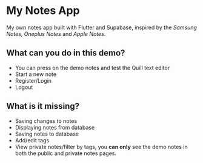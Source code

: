 # My Notes App

My own notes app built with Flutter and Supabase, inspired by the *Samsung Notes, Oneplus Notes* and *Apple Notes*.
## What can you do in this demo?
- You can press on the demo notes and test the Quill text editor
- Start a new note
- Register/Login
- Logout
## What is it missing?
- Saving changes to notes
- Displaying notes from database
- Saving notes to database
- Add/edit tags
- View private notes/filter by tags, you **can only** see the demo notes in both the public and private notes pages.
